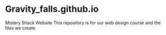 # Gravity_falls.github.io
Mistery Shack Website
This repository is for our web design course and the files we create
